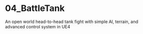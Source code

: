 # 04_BattleTank
An open world head-to-head tank fight with simple Al, terrain, and advanced control system in UE4
